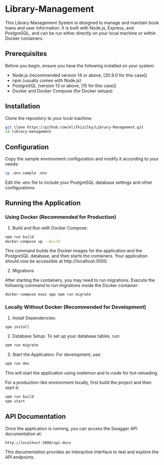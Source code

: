 # Library-Management

This Library Management System is designed to manage and maintain book loans and user information. It is built with Node.js, Express, and PostgreSQL, and can be run either directly on your local machine or within Docker containers.

## Prerequisites

Before you begin, ensure you have the following installed on your system:
- Node.js (recommended version 14 or above, [20.9.0 for this case])
- npm (usually comes with Node.js)
- PostgreSQL (version 13 or above, [15 for this case])
- Docker and Docker Compose (for Docker setups)

## Installation

Clone the repository to your local machine:

```bash
git clone https://github.com/elifkizilky/Library-Management.git
cd library-management
```

## Configuration

Copy the sample environment configuration and modify it according to your needs:

```bash
cp .env.sample .env
```

Edit the .env file to include your PostgreSQL database settings and other configurations.

## Running the Application

### Using Docker (Recommended for Production)

1. Build and Run with Docker Compose:

```bash
npm run build
docker-compose up --build
```
This command builds the Docker images for the application and the PostgreSQL database, and then starts the containers. Your application should now be accessible at http://localhost:3000.

2. Migrations

After starting the containers, you may need to run migrations. Execute the following command to run migrations inside the Docker container:

```bash
docker-compose exec app npm run migrate
```

### Locally Without Docker (Recommended for Development)

1. Install Dependencies:
```bash
npm install
```

2. Database Setup:
To set up your database tables, run:
```bash
npm run migrate
```

3. Start the Application:
For development, use:
```bash
npm run dev
```

This will start the application using nodemon and ts-node for hot-reloading.

For a production-like environment locally, first build the project and then start it:

```bash
npm run build
npm start
```

## API Documentation
Once the application is running, you can access the Swagger API documentation at:

    http://localhost:3000/api-docs

This documentation provides an interactive interface to test and explore the API endpoints.

